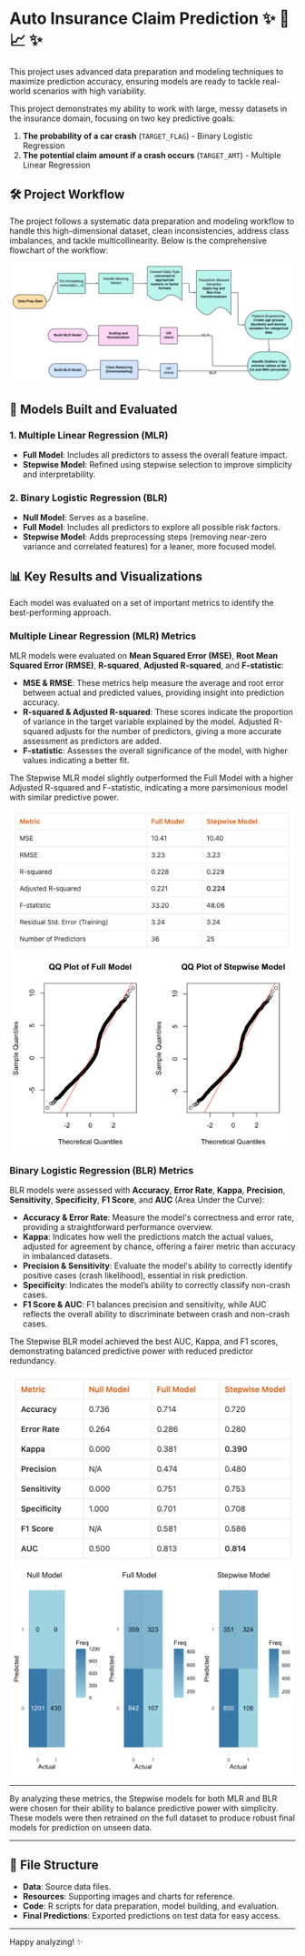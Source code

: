 # Auto Insurance Claim Prediction  ✨ 🚗📈  ✨
This project uses advanced data preparation and modeling techniques to maximize prediction accuracy, ensuring models are ready to tackle real-world scenarios with high variability.

This project demonstrates my ability to work with large, messy datasets in the insurance domain, focusing on two key predictive goals:
1. **The probability of a car crash** (`TARGET_FLAG`) - Binary Logistic Regression
2. **The potential claim amount if a crash occurs** (`TARGET_AMT`) - Multiple Linear Regression




## 🛠️ Project Workflow

The project follows a systematic data preparation and modeling workflow to handle this high-dimensional dataset, clean inconsistencies, address class imbalances, and tackle multicollinearity. Below is the comprehensive flowchart of the workflow:

![Data Preparation Workflow](https://github.com/yinaS1234/Auto-Insurance-Regression/blob/main/Resources/flowchart.png)

## 🚀 Models Built and Evaluated

### 1. Multiple Linear Regression (MLR)
   - **Full Model**: Includes all predictors to assess the overall feature impact.
   - **Stepwise Model**: Refined using stepwise selection to improve simplicity and interpretability.

### 2. Binary Logistic Regression (BLR)
   - **Null Model**: Serves as a baseline.
   - **Full Model**: Includes all predictors to explore all possible risk factors.
   - **Stepwise Model**: Adds preprocessing steps (removing near-zero variance and correlated features) for a leaner, more focused model.

## 📊 Key Results and Visualizations

Each model was evaluated on a set of important metrics to identify the best-performing approach.

### Multiple Linear Regression (MLR) Metrics
MLR models were evaluated on **Mean Squared Error (MSE)**, **Root Mean Squared Error (RMSE)**, **R-squared**, **Adjusted R-squared**, and **F-statistic**:
- **MSE & RMSE**: These metrics help measure the average and root error between actual and predicted values, providing insight into prediction accuracy.
- **R-squared & Adjusted R-squared**: These scores indicate the proportion of variance in the target variable explained by the model. Adjusted R-squared adjusts for the number of predictors, giving a more accurate assessment as predictors are added.
- **F-statistic**: Assesses the overall significance of the model, with higher values indicating a better fit.

The Stepwise MLR model slightly outperformed the Full Model with a higher Adjusted R-squared and F-statistic, indicating a more parsimonious model with similar predictive power.

![MLR Model Metrics](https://github.com/yinaS1234/Auto-Insurance-Regression/blob/main/Resources/mlr%20model%20metrics.png)
![MLR Residual Plot](https://github.com/yinaS1234/Auto-Insurance-Regression/blob/main/Resources/mlr%20resi-plot.png)

### Binary Logistic Regression (BLR) Metrics
BLR models were assessed with **Accuracy**, **Error Rate**, **Kappa**, **Precision**, **Sensitivity**, **Specificity**, **F1 Score**, and **AUC** (Area Under the Curve):
- **Accuracy & Error Rate**: Measure the model's correctness and error rate, providing a straightforward performance overview.
- **Kappa**: Indicates how well the predictions match the actual values, adjusted for agreement by chance, offering a fairer metric than accuracy in imbalanced datasets.
- **Precision & Sensitivity**: Evaluate the model's ability to correctly identify positive cases (crash likelihood), essential in risk prediction.
- **Specificity**: Indicates the model’s ability to correctly classify non-crash cases.
- **F1 Score & AUC**: F1 balances precision and sensitivity, while AUC reflects the overall ability to discriminate between crash and non-crash cases.

The Stepwise BLR model achieved the best AUC, Kappa, and F1 scores, demonstrating balanced predictive power with reduced predictor redundancy.

![BLR Model Metrics](https://github.com/yinaS1234/Auto-Insurance-Regression/blob/main/Resources/blr%20model%20metrics.png)
![Confusion Matrix Grid](https://github.com/yinaS1234/Auto-Insurance-Regression/blob/main/Resources/confusion%20matrix%20grid.png)

---

By analyzing these metrics, the Stepwise models for both MLR and BLR were chosen for their ability to balance predictive power with simplicity. These models were then retrained on the full dataset to produce robust final models for prediction on unseen data.

---

## 📂 File Structure

- **Data**: Source data files.
- **Resources**: Supporting images and charts for reference.
- **Code**: R scripts for data preparation, model building, and evaluation.
- **Final Predictions**: Exported predictions on test data for easy access.


---

Happy analyzing! ✨
